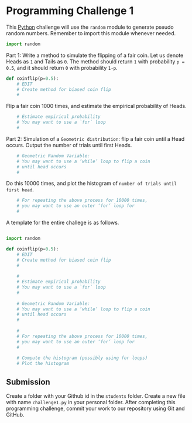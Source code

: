 
# Programming Challenge 1

This [Python](https://www.python.org) challenge will use the `random` module to generate pseudo random numbers.
Remember to import this module whenever needed.

```python
import random
```

Part 1: Write a method to simulate the flipping of a fair coin. Let us denote Heads as `1` and Tails as `0`. 
The method should return `1` with probability `p = 0.5`, and it should return `0` with probability `1-p`.

```python
def coinflip(p=0.5):
    # EDIT
    # Create method for biased coin flip
    #
```

Flip a fair coin 1000 times, and estimate the empirical probability of Heads.

```python
    # Estimate empirical probability
    # You may want to use a `for` loop
    #
```

Part 2: Simulation of a `Geometric distribution`: flip a fair coin until a Head occurs. 
Output the number of trials until first Heads.

```python
    # Geometric Random Variable:
    # You may want to use a ‘while’ loop to flip a coin      
    # until head occurs 
    #
```

Do this 10000 times, and plot the histogram of `number of trials until first head`. 

```python
    # For repeating the above process for 10000 times,
    # you may want to use an outer ‘for’ loop for    
    # 
```

A template for the entire challege is as follows.

```python

import random

def coinflip(p=0.5):
    # EDIT
    # Create method for biased coin flip
    #
       
    #
    # Estimate empirical probability
    # You may want to use a `for` loop
    #
    
    # Geometric Random Variable:
    # You may want to use a ‘while’ loop to flip a coin      
    # until head occurs 
    #
    
    #
    # For repeating the above process for 10000 times,
    # you may want to use an outer ‘for’ loop for    
    # 
    
    # Compute the histogram (possibly using for loops)
    # Plot the histogram
```

## Submission

Create a folder with your Github id in the `students` folder. Create a new file with name `challenge1.py` in your personal folder.
After completing this programming challenge, commit your work to our repository using Git and GitHub.
